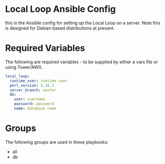 # Local Loop Ansible Config

this is the Ansible config for setting up the Local Loop on a server. Note this
is designed for Debian based distributions at present.

# Required Variables

The following are required variables - to be supplied by either a vars file or
using Tower/AWX.

```yaml
local_loop:
  runtime_user: runtime user
  perl_version: 5.26.3
  server_branch: master
  db:
    user: username
    password: password
    name: database name
```

# Groups

The following groups are used in these playbooks:

* all
* db